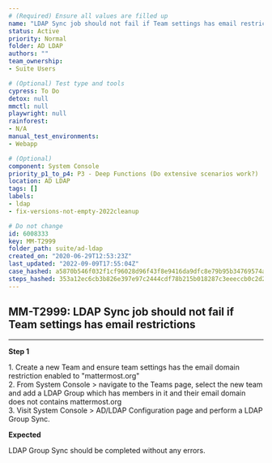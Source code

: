 ```yaml
---
# (Required) Ensure all values are filled up
name: "LDAP Sync job should not fail if Team settings has email restrictions"
status: Active
priority: Normal
folder: AD LDAP
authors: ""
team_ownership: 
- Suite Users

# (Optional) Test type and tools
cypress: To Do
detox: null
mmctl: null
playwright: null
rainforest: 
- N/A
manual_test_environments: 
- Webapp

# (Optional)
component: System Console
priority_p1_to_p4: P3 - Deep Functions (Do extensive scenarios work?)
location: AD LDAP
tags: []
labels: 
- ldap
- fix-versions-not-empty-2022cleanup

# Do not change
id: 6008333
key: MM-T2999
folder_path: suite/ad-ldap
created_on: "2020-06-29T12:53:23Z"
last_updated: "2022-09-09T17:55:04Z"
case_hashed: a5870b546f032f1cf96028d96f43f8e9416da9dfc8e79b95b34769574a8201b9d3cc5213efbcc90b58357bfeee252374
steps_hashed: 353a12ec6cb3b826e397e97c2444cdf78b215b018287c3eeeccb0c2d2dc0da5f7cc0a970305bd5de5d379d539f54619b
---
```


## MM-T2999: LDAP Sync job should not fail if Team settings has email restrictions

---

**Step 1**

1\. Create a new Team and ensure team settings has the email domain restriction enabled to "mattermost.org"\
2\. From System Console > navigate to the Teams page, select the new team and add a LDAP Group which has members in it and their email domain does not contains mattermost.org\
3\. Visit System Console > AD/LDAP Configuration page and perform a LDAP Group Sync.

**Expected**

LDAP Group Sync should be completed without any errors.

